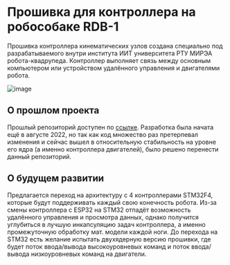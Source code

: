 # Прошивка для контроллера на робособаке RDB-1
Прошивка контроллера кинематических узлов создана специально под разрабатываемого внутри института ИИТ университета РТУ МИРЭА робота-квадрупеда. Контроллер выполняет связь между основным компьютером или устройством удалённого управления и двигателями робота.

![image](https://user-images.githubusercontent.com/40498648/230801189-ff013034-4c64-4cb9-a5fd-aa42576cb8f1.png)
## О прошлом проекта
Прошлый репозиторий доступен по [ссылке](https://github.com/AlexWanderman/RobotDogAlpha "ссылке"). Разработка была начата ещё в августе 2022, но так как код множество раз претерпевал изменения и сейчас вышел в относительную стабильность на уровне его ядра (а именно контроллера двигателей), было решено перенести данный репозиторий.
## О будущем развитии
Предлагается переход на архитектуру с 4 контроллерами STM32F4, которые будут поддерживать каждый свою конечность робота. Из-за смены контроллера с ESP32 на STM32 отпадёт возможность удалённого управления и просмотра данных, однако получится углубиться в лучшую инкапсуляцию задач контроллера, а именно промежуточную обработку мат. модели каждой ноги.
До перехода на STM32 есть желание испытать двухядерную версию прошивки, где будет поток ввода/вывода высокоуровневых команд и поток ввода/вывода низкоуровневых команд на двигатели.
